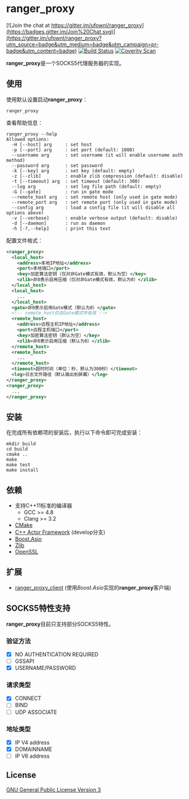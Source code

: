 # ranger_proxy
[![Join the chat at https://gitter.im/ufownl/ranger_proxy](https://badges.gitter.im/Join%20Chat.svg)](https://gitter.im/ufownl/ranger_proxy?utm_source=badge&utm_medium=badge&utm_campaign=pr-badge&utm_content=badge)
[![Build Status](https://travis-ci.org/ufownl/ranger_proxy.svg?branch=master)](https://travis-ci.org/ufownl/ranger_proxy)
[![Coverity Scan](https://scan.coverity.com/projects/6642/badge.svg)](https://scan.coverity.com/projects/ufownl-ranger_proxy)

**ranger_proxy**是一个SOCKS5代理服务器的实现。

## 使用
使用默认设置启动**ranger_proxy**：
```
ranger_proxy
```
查看帮助信息：
```
ranger_proxy --help
Allowed options:
  -H [--host] arg     : set host
  -p [--port] arg     : set port (default: 1080)
  --username arg      : set username (it will enable username auth method)
  --password arg      : set password
  -k [--key] arg      : set key (default: empty)
  -z [--zlib]         : enable zlib compression (default: disable)
  -t [--timeout] arg  : set timeout (default: 300)
  --log arg           : set log file path (default: empty)
  -G [--gate]         : run in gate mode
  --remote_host arg   : set remote host (only used in gate mode)
  --remote_port arg   : set remote port (only used in gate mode)
  --config arg        : load a config file (it will disable all options above)
  -v [--verbose]      : enable verbose output (default: disable)
  -d [--daemon]       : run as daemon
  -h [-?,--help]      : print this text
```
配置文件格式：
```xml
<ranger_proxy>
  <local_host>
    <address>本地IP地址</address>
    <port>本地端口</port>
    <key>加密算法密钥（仅对非Gate模式有效，默认为空）</key>
    <zlib>非0表示启用压缩（仅对非Gate模式有效，默认为0）</zlib>
  </local_host>
  <local_host>
    ...
  </local_host>
  <gate>非0表示启用Gate模式（默认为0）</gate>
  <!-- remote_host仅在Gate模式中有效 -->
  <remote_host>
    <address>远程主机IP地址</address>
    <port>远程主机端口</port>
    <key>加密算法密钥（默认为空）</key>
    <zlib>非0表示启用压缩（默认为0）</zlib>
  </remote_host>
  <remote_host>
    ...
  </remote_host>
  <timeout>超时时间（单位：秒，默认为300秒）</timeout>
  <log>日志文件路径（默认输出到屏幕）</log>
</ranger_proxy>
<ranger_proxy>
  ...
</ranger_proxy>
```

## 安装
在完成所有依赖项的安装后，执行以下命令即可完成安装：
```
mkdir build
cd build
cmake ..
make
make test
make install
```

## 依赖
* 支持C++11标准的编译器
  * GCC >= 4.8
  * Clang >= 3.2
* [CMake](http://www.cmake.org)
* [C++ Actor Framework](https://github.com/actor-framework/actor-framework) (develop分支)
* [Boost.Asio](http://www.boost.org)
* [Zlib](http://www.zlib.net)
* [OpenSSL](http://www.openssl.org)

## 扩展
* [ranger_proxy_client](https://github.com/Lingxi-Li/ranger_proxy_client) (使用*Boost.Asio*实现的**ranger_proxy**客户端)

## SOCKS5特性支持
**ranger_proxy**目前只支持部分SOCKS5特性。

### 验证方法
- [x] NO AUTHENTICATION REQUIRED
- [ ] GSSAPI
- [x] USERNAME/PASSWORD

### 请求类型
- [x] CONNECT
- [ ] BIND
- [ ] UDP ASSOCIATE

### 地址类型
- [x] IP V4 address
- [x] DOMAINNAME
- [ ] IP V6 address

## License
[GNU General Public License Version 3](http://www.gnu.org/licenses/)

